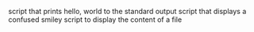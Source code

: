script that prints hello, world to the standard output
script that displays a confused smiley
script to display the content of a file
